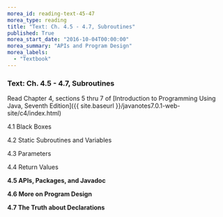 ```yaml
---
morea_id: reading-text-45-47
morea_type: reading
title: "Text: Ch. 4.5 - 4.7, Subroutines"
published: True
morea_start_date: "2016-10-04T00:00:00"
morea_summary: "APIs and Program Design"
morea_labels: 
  - "Textbook"
---
```


### Text: Ch. 4.5 - 4.7, Subroutines

Read Chapter 4, sections 5 thru 7 of [Introduction to Programming Using Java, Seventh Edition]({{ site.baseurl }}/javanotes7.0.1-web-site/c4/index.html)

4.1 Black Boxes

4.2 Static Subroutines and Variables

4.3 Parameters

4.4 Return Values

**4.5 APIs, Packages, and Javadoc**

**4.6 More on Program Design**

**4.7 The Truth about Declarations**
